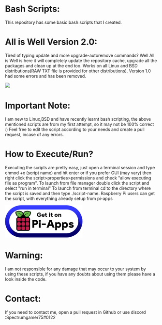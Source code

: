 # Bash Scripts:
This repository has some basic bash scripts that I created.

# All is Well Version 2.0:
Tired of typing update and more upgrade-autoremove commands? Well All is Well is here it will completely update the repository cache, upgrade all the packages and clean up at the end too. Works on all Linux and BSD distributions(RAW TXT file is provided for other distributions). Version 1.0 had some errors and has been removed.

![](https://github.com/spectrumgamer75/Bash-Scripts/blob/master/ALL%20IS%20WELL%20(V2.0)/Banner.png)


# Important Note:
I am new to Linux,BSD and have recently learnt bash scripting, the above mentioned scripts are from my first attempt, so it may not be 100% correct :)
Feel free to edit the script according to your needs and create a pull request, incase of any errors.

# How to Execute/Run?
Executing the scripts are pretty easy, just open a terminal session and type chmod +x (script name) and hit enter or if you prefer GUI (may vary) then right click the script>properties>permissions and check "allow executing file as program". To launch from file manager double click the script and select "run in terminal"
To launch from terminal cd to the directory where the script is saved and then type ./script-name. Raspberry Pi users can get the script, with everything already setup from pi-apps


[![badge](https://github.com/Botspot/pi-apps/blob/master/icons/badge.png?raw=true)](https://github.com/Botspot/pi-apps)

# Warning:
I am not responsible for any damage that may occur to your system by using these scripts, if you have any doubts about using them please have a look inside the code. 

# Contact:
If you need to contact me, open a pull request in Github or use discord :Spectrumgamer75#0122 

